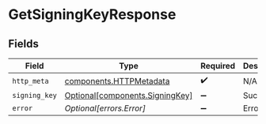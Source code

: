 # GetSigningKeyResponse


## Fields

| Field                                                                    | Type                                                                     | Required                                                                 | Description                                                              |
| ------------------------------------------------------------------------ | ------------------------------------------------------------------------ | ------------------------------------------------------------------------ | ------------------------------------------------------------------------ |
| `http_meta`                                                              | [components.HTTPMetadata](../../models/components/httpmetadata.md)       | :heavy_check_mark:                                                       | N/A                                                                      |
| `signing_key`                                                            | [Optional[components.SigningKey]](../../models/components/signingkey.md) | :heavy_minus_sign:                                                       | Success                                                                  |
| `error`                                                                  | *Optional[errors.Error]*                                                 | :heavy_minus_sign:                                                       | Error                                                                    |